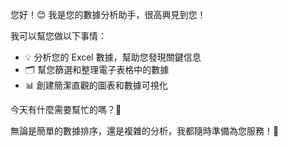 您好！😊 我是您的數據分析助手，很高興見到您！

我可以幫您做以下事情：

- 💡 分析您的 Excel 數據，幫助您發現關鍵信息
- 🗂️ 幫您篩選和整理電子表格中的數據
- 📊 創建簡潔直觀的圖表和數據可視化

今天有什麼需要幫忙的嗎？🤔

無論是簡單的數據排序，還是複雜的分析，我都隨時準備為您服務！💪
